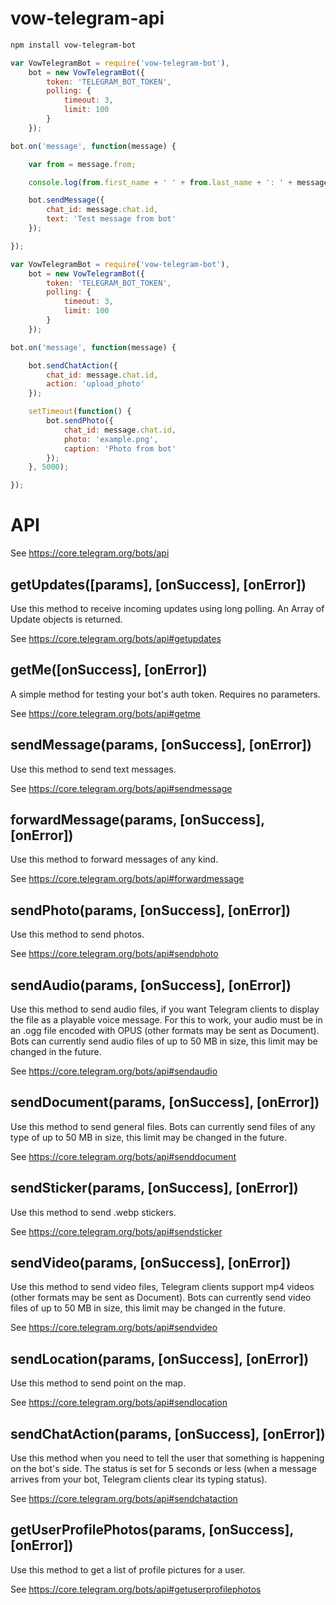 # vow-telegram-api
```sh
npm install vow-telegram-bot
```

```js
var VowTelegramBot = require('vow-telegram-bot'),
    bot = new VowTelegramBot({
        token: 'TELEGRAM_BOT_TOKEN',
        polling: {
            timeout: 3,
            limit: 100
        }
    });

bot.on('message', function(message) {

    var from = message.from;

    console.log(from.first_name + ' ' + from.last_name + ': ' + message.text);

    bot.sendMessage({
        chat_id: message.chat.id,
        text: 'Test message from bot'
    });

});
```

```js
var VowTelegramBot = require('vow-telegram-bot'),
    bot = new VowTelegramBot({
        token: 'TELEGRAM_BOT_TOKEN',
        polling: {
            timeout: 3,
            limit: 100
        }
    });

bot.on('message', function(message) {

    bot.sendChatAction({
        chat_id: message.chat.id,
        action: 'upload_photo'
    });

    setTimeout(function() {
        bot.sendPhoto({
            chat_id: message.chat.id,
            photo: 'example.png',
            caption: 'Photo from bot'
        });
    }, 5000);

});
```

# API
See https://core.telegram.org/bots/api

## getUpdates([params], [onSuccess], [onError])
Use this method to receive incoming updates using long polling. An Array of Update objects is returned.

See https://core.telegram.org/bots/api#getupdates

## getMe([onSuccess], [onError])
A simple method for testing your bot's auth token. Requires no parameters.

See https://core.telegram.org/bots/api#getme

## sendMessage(params, [onSuccess], [onError])
Use this method to send text messages.

See https://core.telegram.org/bots/api#sendmessage

## forwardMessage(params, [onSuccess], [onError])
Use this method to forward messages of any kind.

See https://core.telegram.org/bots/api#forwardmessage

## sendPhoto(params, [onSuccess], [onError])
Use this method to send photos.

See https://core.telegram.org/bots/api#sendphoto

## sendAudio(params, [onSuccess], [onError])
Use this method to send audio files, if you want Telegram clients to display the file as a playable voice message. For this to work, your audio must be in an .ogg file encoded with OPUS (other formats may be sent as Document). Bots can currently send audio files of up to 50 MB in size, this limit may be changed in the future.

See https://core.telegram.org/bots/api#sendaudio

## sendDocument(params, [onSuccess], [onError])
Use this method to send general files. Bots can currently send files of any type of up to 50 MB in size, this limit may be changed in the future.

See https://core.telegram.org/bots/api#senddocument

## sendSticker(params, [onSuccess], [onError])
Use this method to send .webp stickers.

See https://core.telegram.org/bots/api#sendsticker

## sendVideo(params, [onSuccess], [onError])
Use this method to send video files, Telegram clients support mp4 videos (other formats may be sent as Document). Bots can currently send video files of up to 50 MB in size, this limit may be changed in the future.

See https://core.telegram.org/bots/api#sendvideo

## sendLocation(params, [onSuccess], [onError])
Use this method to send point on the map.

See https://core.telegram.org/bots/api#sendlocation

## sendChatAction(params, [onSuccess], [onError])
Use this method when you need to tell the user that something is happening on the bot's side. The status is set for 5 seconds or less (when a message arrives from your bot, Telegram clients clear its typing status).

See https://core.telegram.org/bots/api#sendchataction

## getUserProfilePhotos(params, [onSuccess], [onError])
Use this method to get a list of profile pictures for a user.

See https://core.telegram.org/bots/api#getuserprofilephotos
